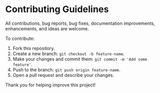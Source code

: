 # Contributing Guidelines

All contributions, bug reports, bug fixes, documentation improvements, enhancements, and ideas are welcome.

To contribute:

1. Fork this repository.
2. Create a new branch: `git checkout -b feature-name`.
3. Make your changes and commit them: `git commit -m 'Add some feature'`.
4. Push to the branch: `git push origin feature-name`.
5. Open a pull request and describe your changes.

Thank you for helping improve this project!
